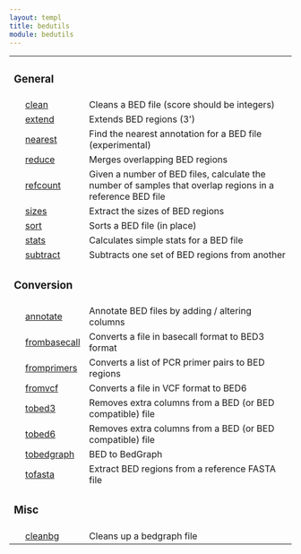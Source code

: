 ```yaml
---
layout: templ
title: bedutils
module: bedutils
---
```

<table cellpadding="4"><tr><td colspan="3"><h3>General</h3></td></tr>
<tr><td>&nbsp;</td><td><a href="/modules/bedutils/clean">clean</a></td><td>Cleans a BED file (score should be integers)</td></tr>
<tr><td>&nbsp;</td><td><a href="/modules/bedutils/extend">extend</a></td><td>Extends BED regions (3')</td></tr>
<tr><td>&nbsp;</td><td><a href="/modules/bedutils/nearest">nearest</a></td><td>Find the nearest annotation for a BED file (experimental)</td></tr>
<tr><td>&nbsp;</td><td><a href="/modules/bedutils/reduce">reduce</a></td><td>Merges overlapping BED regions</td></tr>
<tr><td>&nbsp;</td><td><a href="/modules/bedutils/refcount">refcount</a></td><td>Given a number of BED files, calculate the number of samples that overlap regions in a reference BED file</td></tr>
<tr><td>&nbsp;</td><td><a href="/modules/bedutils/sizes">sizes</a></td><td>Extract the sizes of BED regions</td></tr>
<tr><td>&nbsp;</td><td><a href="/modules/bedutils/sort">sort</a></td><td>Sorts a BED file (in place)</td></tr>
<tr><td>&nbsp;</td><td><a href="/modules/bedutils/stats">stats</a></td><td>Calculates simple stats for a BED file</td></tr>
<tr><td>&nbsp;</td><td><a href="/modules/bedutils/subtract">subtract</a></td><td>Subtracts one set of BED regions from another</td></tr>
<tr><td colspan="3"><h3>Conversion</h3></td></tr>
<tr><td>&nbsp;</td><td><a href="/modules/bedutils/annotate">annotate</a></td><td>Annotate BED files by adding / altering columns</td></tr>
<tr><td>&nbsp;</td><td><a href="/modules/bedutils/frombasecall">frombasecall</a></td><td>Converts a file in basecall format to BED3 format</td></tr>
<tr><td>&nbsp;</td><td><a href="/modules/bedutils/fromprimers">fromprimers</a></td><td>Converts a list of PCR primer pairs to BED regions</td></tr>
<tr><td>&nbsp;</td><td><a href="/modules/bedutils/fromvcf">fromvcf</a></td><td>Converts a file in VCF format to BED6</td></tr>
<tr><td>&nbsp;</td><td><a href="/modules/bedutils/tobed3">tobed3</a></td><td>Removes extra columns from a BED (or BED compatible) file</td></tr>
<tr><td>&nbsp;</td><td><a href="/modules/bedutils/tobed6">tobed6</a></td><td>Removes extra columns from a BED (or BED compatible) file</td></tr>
<tr><td>&nbsp;</td><td><a href="/modules/bedutils/tobedgraph">tobedgraph</a></td><td>BED to BedGraph</td></tr>
<tr><td>&nbsp;</td><td><a href="/modules/bedutils/tofasta">tofasta</a></td><td>Extract BED regions from a reference FASTA file</td></tr>
<tr><td colspan="3"><h3>Misc</h3></td></tr>
<tr><td>&nbsp;</td><td><a href="/modules/bedutils/cleanbg">cleanbg</a></td><td>Cleans up a bedgraph file</td></tr>
</table>